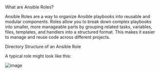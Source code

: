 What are Ansible Roles?

Ansible Roles are a way to organize Ansible playbooks into reusable and modular components. Roles allow you to break down complex playbooks into smaller, more manageable parts by grouping related tasks, variables, files, templates, and handlers into a structured format. This makes it easier to manage and reuse code across different projects.

Directory Structure of an Ansible Role

A typical role might look like this:

![image](https://github.com/user-attachments/assets/6c8adb04-9a5b-4eb8-9d35-fab19710efbc)

